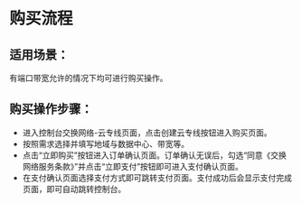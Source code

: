 # 购买流程

## 适用场景：
有端口带宽允许的情况下均可进行购买操作。

## 购买操作步骤：
- 进入控制台交换网络-云专线页面，点击创建云专线按钮进入购买页面。
- 按照需求选择并填写地域与数据中心、带宽等。
- 点击“立即购买”按钮进入订单确认页面。订单确认无误后，勾选“同意《交换网络服务条款》”并点击“立即支付”按钮即可进入支付确认页面。
- 在支付确认页面选择支付方式即可跳转支付页面。支付成功后会显示支付完成页面，即可自动跳转控制台。
